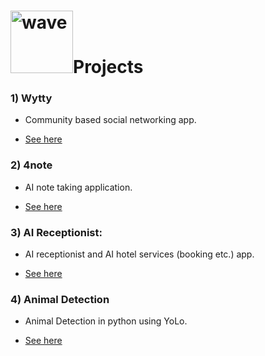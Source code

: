 <h1><img src="https://giffiles.alphacoders.com/222/222343.gif" alt="wave" width="100"/>Projects</h1>

### 1) **Wytty** 

* Community based social networking app.

* [See here](https://github.com/JohnPaulNaiju/wytty)

### 2) **4note**

* AI note taking application.

* [See here](https://github.com/JohnPaulNaiju/4note)

### 3) **AI Receptionist:**

* AI receptionist and AI hotel services (booking etc.) app.

*  [See here](https://github.com/JohnPaulNaiju/AI-Receptionist)

### 4) **Animal Detection**

* Animal Detection in python using YoLo.

* [See here](https://github.com/JohnPaulNaiju/Animal-Detection)
